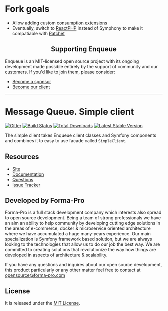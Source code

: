 # Fork goals
- Allow adding custom [consumption extensions](https://github.com/php-enqueue/enqueue-dev/blob/4371fce4a577d8b03e2f313e656db4d7c6289705/docs/quick_tour.md#consumption)
- Eventually, switch to [ReactPHP](https://github.com/reactphp/event-loop) instead of Symphony to make it compatiable with [Ratchet](https://github.com/ratchetphp/Ratchet)

<h2 align="center">Supporting Enqueue</h2>

Enqueue is an MIT-licensed open source project with its ongoing development made possible entirely by the support of community and our customers. If you'd like to join them, please consider:

- [Become a sponsor](https://www.patreon.com/makasim)
- [Become our client](http://forma-pro.com/)

---

# Message Queue. Simple client

[![Gitter](https://badges.gitter.im/php-enqueue/Lobby.svg)](https://gitter.im/php-enqueue/Lobby)
[![Build Status](https://travis-ci.org/php-enqueue/simple-client.png?branch=master)](https://travis-ci.org/php-enqueue/simple-client)
[![Total Downloads](https://poser.pugx.org/enqueue/simple-client/d/total.png)](https://packagist.org/packages/enqueue/simple-client)
[![Latest Stable Version](https://poser.pugx.org/enqueue/simple-client/version.png)](https://packagist.org/packages/enqueue/simple-client)

The simple client takes Enqueue client classes and Symfony components and combines it to easy to use facade called `SimpleClient`.

## Resources

* [Site](https://enqueue.forma-pro.com/)
* [Documentation](https://php-enqueue.github.io/)
* [Questions](https://gitter.im/php-enqueue/Lobby)
* [Issue Tracker](https://github.com/php-enqueue/enqueue-dev/issues)

## Developed by Forma-Pro

Forma-Pro is a full stack development company which interests also spread to open source development.
Being a team of strong professionals we have an aim an ability to help community by developing cutting edge solutions in the areas of e-commerce, docker & microservice oriented architecture where we have accumulated a huge many-years experience.
Our main specialization is Symfony framework based solution, but we are always looking to the technologies that allow us to do our job the best way. We are committed to creating solutions that revolutionize the way how things are developed in aspects of architecture & scalability.

If you have any questions and inquires about our open source development, this product particularly or any other matter feel free to contact at opensource@forma-pro.com

## License

It is released under the [MIT License](LICENSE).
